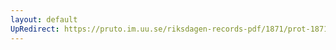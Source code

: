 ```yaml
---
layout: default
UpRedirect: https://pruto.im.uu.se/riksdagen-records-pdf/1871/prot-1871--ak--429/prot-1871--ak--429_005.pdf
---
```

